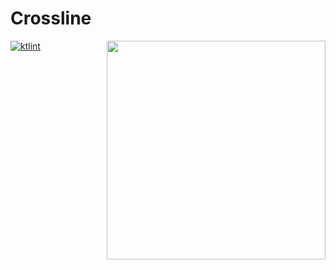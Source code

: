 # Crossline

<img align="right" src="https://i.imgur.com/U3pFYYN.png" width="350" height="350"/>

[![ktlint](https://img.shields.io/badge/code%20style-%E2%9D%A4-FF4081.svg)](https://ktlint.github.io/)
